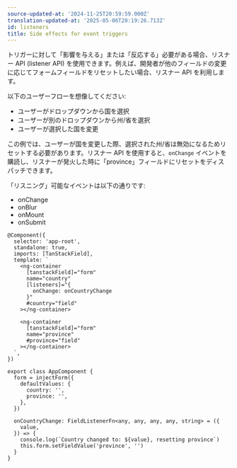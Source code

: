 ```yaml
---
source-updated-at: '2024-11-25T20:59:59.000Z'
translation-updated-at: '2025-05-06T20:19:26.713Z'
id: listeners
title: Side effects for event triggers
---
```


トリガーに対して「影響を与える」または「反応する」必要がある場合、リスナー API (listener API) を使用できます。例えば、開発者が他のフィールドの変更に応じてフォームフィールドをリセットしたい場合、リスナー API を利用します。

以下のユーザーフローを想像してください:

- ユーザーがドロップダウンから国を選択
- ユーザーが別のドロップダウンから州/省を選択
- ユーザーが選択した国を変更

この例では、ユーザーが国を変更した際、選択された州/省は無効になるためリセットする必要があります。リスナー API を使用すると、`onChange` イベントを購読し、リスナーが発火した時に「province」フィールドにリセットをディスパッチできます。

「リスニング」可能なイベントは以下の通りです:

- onChange
- onBlur
- onMount
- onSubmit

```angular-ts
@Component({
  selector: 'app-root',
  standalone: true,
  imports: [TanStackField],
  template: `
    <ng-container
      [tanstackField]="form"
      name="country"
      [listeners]="{
        onChange: onCountryChange
      }"
      #country="field"
    ></ng-container>

    <ng-container
      [tanstackField]="form"
      name="province"
      #province="field"
    ></ng-container>
  `,
})

export class AppComponent {
  form = injectForm({
    defaultValues: {
      country: '',
      province: '',
    },
  })

  onCountryChange: FieldListenerFn<any, any, any, any, string> = ({
    value,
  }) => {
    console.log(`Country changed to: ${value}, resetting province`)
    this.form.setFieldValue('province', '')
  }
}
```
